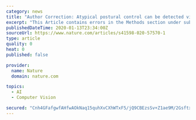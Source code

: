 ```yaml
---
category: news
title: "Author Correction: Atypical postural control can be detected via computer vision analysis in toddlers with autism spectrum disorder"
excerpt: "This Article contains errors in the Methods section under subheading ‘Diagnostic Assessments’. “The mean ADOS-T score was 18.81 (SD = 4.20).”"
publishedDateTime: 2020-01-13T23:34:00Z
sourceUrl: https://www.nature.com/articles/s41598-020-57570-1
type: article
quality: 0
heat: 0
published: false

provider:
  name: Nature
  domain: nature.com

topics:
  - AI
  - Computer Vision

secured: "Cnh4GFafgwfAHfwAOkNaq15quhXvCXhWTxF5/jQ9CBEzsSv+Z1ae9M/2Gsftxt/iKQKsHXJJ4I2DuidFiZPjPyvBRwYsBn+t4QPIyMcQz7/GT7HTwf8qtflNmC0ZuRXAYcI2bbzGHLhhpSXZt3o9nH7lT0lyFMN7qRP/kYwt+4DYyVgo+QBcJeOJaiFAmKaYWxAx12RV8AqRZ4IdmvoUx2PQD4rf7LMGbQglNJV3ZteAjo1C1guZ9qlZ+LzLRCjxejjbOKfx4c5ApSigxEPX7o7vw+NmuCVZRQDhp100rrs=;/WtgDhufqtRwV0sfC0VKbg=="
---
```


